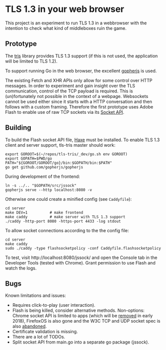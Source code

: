 # TLS 1.3 in your web browser
This project is an experiment to run TLS 1.3 in a webbrowser with the intention
to check what kind of middleboxes ruin the game.

## Prototype
The [tris](https://github.com/cloudflare/tls-tris) library provides TLS 1.3
support (if this is not used, the application will be limited to TLS 1.2).

To support running Go in the web browser, the excellent
[gopherjs](https://github.com/gopherjs/gopherjs) is used.

The existing Fetch and XHR APIs only allow for some control over HTTP messages.
In order to experiment and gain insight over the TLS communication, control of
the TCP payload is required. This is (un)fortunately not possible in the context
of a webpage. Websockets cannot be used either since it starts with a HTTP
conversation and then follows with a custom framing. Therefore the first
prototype uses Adobe Flash to enable use of raw TCP sockets via its [Socket
API](http://help.adobe.com/en_US/FlashPlatform/reference/actionscript/3/flash/net/Socket.html).

## Building
To build the Flash socket API file, [Haxe](https://haxe.org/) must be installed.
To enable TLS 1.3 client and server support, tls-tris master should work:

    export GOROOT=$(~/repos/tls-tris/_dev/go.sh env GOROOT)
    export GOPATH=$PWD/go
    PATH="${GOROOT/GOROOT/go}/bin:$GOPATH/bin:$PATH"
    go get github.com/gopherjs/gopherjs

During development of the frontend:

    ln -s ../.. "$GOPATH/src/jssock"
    gopherjs serve --http localhost:8080 -v

Otherwise one could create a minified config (see `Caddyfile`):

    cd server
    make DEV=1          # make frontend
    make caddy          # make server with TLS 1.3 support
    ./caddy -http-port 8080 -https-port 4433 -log stdout

To allow socket connections according to the the config file:

    cd server
    make caddy
    sudo ./caddy -type flashsocketpolicy -conf Caddyfile.flashsocketpolicy

To test, visit http://localhost:8080/jssock/ and open the Console tab in the
Developer Tools (tested with Chrome). Grant permission to use Flash and watch
the logs.

## Bugs
Known limitations and issues:
- Requires click-to-play (user interaction).
- Flash is being killed, consider alternative methods. Non-options: Chrome
  socket API is limited to apps (which will be
  [removed](https://blog.chromium.org/2016/08/from-chrome-apps-to-web.html) in
  early 2018), FirefoxOS is also gone and the W3C TCP and UDP socket spec is
  also [abandoned](https://www.w3.org/2012/sysapps/).
- Certificate validation is missing.
- There are a lot of TODOs.
- Split socket API from main.go into a separate go package (jssock).
